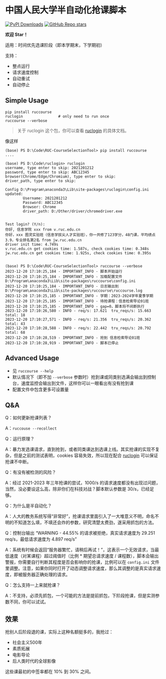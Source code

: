 # 中国人民大学半自动化抢课脚本

[![PyPI Downloads](https://img.shields.io/pypi/dm/ruccourse.svg?label=PyPI%20downloads)](
https://pypi.org/project/ruccourse/) [![GitHub Repo stars](https://img.shields.io/github/stars/panjd123/RUC-CourseSelectionTool?label=Github%20stars)](https://github.com/panjd123/RUC-CourseSelectionTool) 

**欢迎 Star！**

适用：时间优先选课阶段（即本学期末，下学期初）

支持：

- 整点运行
- 请求速度控制
- 自动重试
- 自动停止

## Simple Usage

```
pip install ruccourse
ruclogin                # only need to run once
ruccourse --verbose
```

> 关于 ruclogin 这个包，你可以查看 [ruclogin](https://github.com/panjd123/ruclogin) 的具体文档。

像这样

```
(base) PS D:\Code\RUC-CourseSelectionTool> pip install ruccourse
....

(base) PS D:\Code\ruclogin> ruclogin     
username, type enter to skip: 2021201212
password, type enter to skip: ABC12345
browser(Chrome/Edge/Chromium), type enter to skip:
driver_path, type enter to skip:

Config D:\Program\anaconda3\Lib\site-packages\ruclogin\config.ini updated:
        Username: 2021201212
        Password: ABC12345
        Browser: Chrome
        driver_path: D:/Other/driver/chromedriver.exe


Test login? (Y/n):
你好, 信息学院 xxx from v.ruc.edu.cn
你好，xxx 图灵实验班（信息学拔尖人才实验班），你一共修了123学分，48门课，平均绩点3.9，专业排名第2名 from jw.ruc.edu.cn
driver init time: 4.749s
v.ruc.edu.cn get cookies time: 1.587s, check cookies time: 0.348s
jw.ruc.edu.cn get cookies time: 1.925s, check cookies time: 0.395s


(base) PS D:\Code\RUC-CourseSelectionTool> ruccourse --verbose
2023-12-20 17:10:25,184 - IMPORTANT_INFO - 脚本开始运行
2023-12-20 17:10:25,184 - IMPORTANT_INFO - 加载配置文件 D:\Program\anaconda3\Lib\site-packages\ruccourse\config.ini
2023-12-20 17:10:25,184 - IMPORTANT_INFO - 日志输出到 D:\Program\anaconda3\Lib\site-packages\ruccourse\ruccourse.log
2023-12-20 17:10:25,185 - IMPORTANT_INFO - 学期：2023-2024学年夏季学期
2023-12-20 17:10:25,185 - IMPORTANT_INFO - 待抢课程：信息检索导论01班
2023-12-20 17:10:25,185 - IMPORTANT_INFO - gap=0，脚本将不间断执行
2023-12-20 17:10:26,580 - INFO - req/s: 17.621  tru_reqs/s: 15.663      total: 18
2023-12-20 17:10:27,571 - INFO - req/s: 21.356  tru_reqs/s: 20.362      total: 43
2023-12-20 17:10:28,588 - INFO - req/s: 22.442  tru_reqs/s: 20.792      total: 68
2023-12-20 17:10:28,519 - IMPORTANT_INFO - 抢到 信息检索导论01班
2023-12-20 17:10:28,919 - IMPORTANT_INFO - 脚本已停止
```

## Advanced Usage

- 见 `ruccourse --help`
- 默认情况下（即不加 `--verbose` 参数时）抢到课或同类别选满会输出到控制台，速度监控会输出到文件，这样你可以一眼看出有没有抢到课
- 配置文件中包含更多可设置量

## Q&A

Q：如何更新抢课列表？

A：`ruccouse --recollect`

Q：运行原理？

A：暴力发选课请求，直到抢到，或者同类课达到选课上线。其实抢课的实现不复杂，但是之前的测试表明，cookies 容易失效，所以现在配合 [ruclogin](https://github.com/panjd123/ruclogin) 可以保证抢课不中断。

Q：有没有被检测的风险？

A：经过 2021-2023 年三年抢课的尝试，1000/s 的请求速度都没有出现过问题，当然，没必要设这么高，除非你们在科技对战？脚本默认参数是 30/s，已经足够。

Q：为什么是半自动化？

A：人大的教务系统写得“非常好”，抢课请求里面引入了一大堆意义不明，命名不明的不知道怎么填，不填还会炸的参数，研究清楚太费劲，遂采用抓包的方法。

Q：控制台输出 “WARNING - 44.55% 的请求被拒绝，真实请求速度为 29.251 req/s，最低请求速度为 4.897 req/s”

A：系统有时候会返回“服务器繁忙，请稍后再试！”，这表示一个无效请求，当最低速度（对某课程）超过阈值时（比例 * 期望总请求速度 / 课程数），脚本会输出警报，你需要自行判断其程度是否会影响你的抢课，比例可以在 `config.ini` 文件里调整。注意，如果你同时打开了动态调整请求速度，那么其调整的是真实请求速度，即被服务器正确处理的请求。

Q：怎么支持一上来就抢课？

A：不支持，必须先抓包，一个可能的方法是提前抓包，下阶段抢课，但是实测参数不同，你可以试试。

## 效果

抢别人后阶段退的课，实际上这种名额挺多的，我抢过：

- 社会主义500年
- 素质拓展
- 电影导论
- 后人类时代的全球影像

这些课最初的中签率都在 10% 到 30% 之间。
